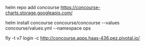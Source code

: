 helm repo add concourse https://concourse-charts.storage.googleapis.com/

helm install concourse concourse/concourse --values concourse/values.yml --namespace ops

fly -t v7 login -c http://concourse.apps.haas-436.pez.pivotal.io/